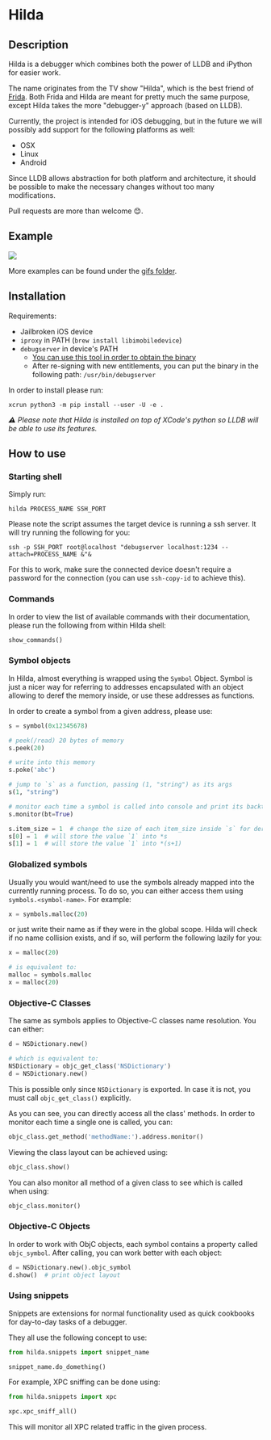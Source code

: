 # Hilda

## Description

Hilda is a debugger which combines both the power of LLDB and iPython for easier work.

The name originates from the TV show "Hilda", which is the best friend of
[Frida](https://frida.re/). Both Frida and Hilda are meant for pretty much the same purpose, except Hilda takes the
more "debugger-y" approach (based on LLDB).

Currently, the project is intended for iOS debugging, but in the future we will possibly add support for the following
platforms as well:

* OSX
* Linux
* Android

Since LLDB allows abstraction for both platform and architecture, it should be possible to make the necessary changes
without too many modifications.

Pull requests are more than welcome 😊.

## Example

![](gifs/example.gif)

More examples can be found under the [gifs folder](gifs/).

## Installation

Requirements:

* Jailbroken iOS device
* `iproxy` in PATH (`brew install libimobiledevice`)
* `debugserver` in device's PATH
    * [You can use this tool in order to obtain the binary](https://github.com/doronz88/debugserver-deploy)
    * After re-signing with new entitlements, you can put the binary in the following path: `/usr/bin/debugserver`

In order to install please run:

```shell
xcrun python3 -m pip install --user -U -e .
```

*⚠️ Please note that Hilda is installed on top of XCode's python so LLDB will be able to use its features.*

## How to use

### Starting shell

Simply run:

```shell
hilda PROCESS_NAME SSH_PORT
```

Please note the script assumes the target device is running a ssh server. It will try running the following for you:

```shell
ssh -p SSH_PORT root@localhost "debugserver localhost:1234 --attach=PROCESS_NAME &"&
```

For this to work, make sure the connected device doesn't require a password for the connection (you can use
`ssh-copy-id` to achieve this).

### Commands

In order to view the list of available commands with their documentation, please run the following from within Hilda
shell:

```python
show_commands()
```

### Symbol objects

In Hilda, almost everything is wrapped using the `Symbol` Object. Symbol is just a nicer way for referring to addresses
encapsulated with an object allowing to deref the memory inside, or use these addresses as functions.

In order to create a symbol from a given address, please use:

```python
s = symbol(0x12345678)

# peek(/read) 20 bytes of memory
s.peek(20)

# write into this memory
s.poke('abc')

# jump to `s` as a function, passing (1, "string") as its args 
s(1, "string")

# monitor each time a symbol is called into console and print its backtrace (`bt` option)
s.monitor(bt=True)

s.item_size = 1  # change the size of each item_size inside `s` for derefs
s[0] = 1  # will store the value `1` into *s
s[1] = 1  # will store the value `1` into *(s+1)
```

### Globalized symbols

Usually you would want/need to use the symbols already mapped into the currently running process. To do so, you can
either access them using `symbols.<symbol-name>`. For example:

```python
x = symbols.malloc(20)
```

or just write their name as if they were in the global scope. Hilda will check if no name collision exists, and if so,
will perform the following lazily for you:

```python
x = malloc(20)

# is equivalent to:
malloc = symbols.malloc
x = malloc(20)
```

### Objective-C Classes

The same as symbols applies to Objective-C classes name resolution. You can either:

```python
d = NSDictionary.new()

# which is equivalent to:
NSDictionary = objc_get_class('NSDictionary')
d = NSDictionary.new()
```

This is possible only since `NSDictionary` is exported. In case it is not, you must call `objc_get_class()` explicitly.

As you can see, you can directly access all the class' methods. In order to monitor each time a single one is called,
you can:

```python
objc_class.get_method('methodName:').address.monitor()
```

Viewing the class layout can be achieved using:

```python
objc_class.show()
```

You can also monitor all method of a given class to see which is called when using:

```python
objc_class.monitor()
```

### Objective-C Objects

In order to work with ObjC objects, each symbol contains a property called
`objc_symbol`. After calling, you can work better with each object:

```python
d = NSDictionary.new().objc_symbol
d.show()  # print object layout
```

### Using snippets

Snippets are extensions for normal functionality used as quick cookbooks for day-to-day tasks of a debugger.

They all use the following concept to use:

```python
from hilda.snippets import snippet_name

snippet_name.do_domething()  
```

For example, XPC sniffing can be done using:

```python
from hilda.snippets import xpc

xpc.xpc_sniff_all()
```

This will monitor all XPC related traffic in the given process.
